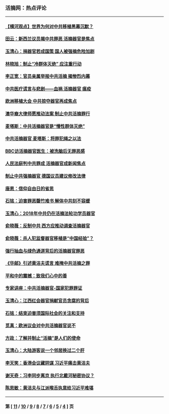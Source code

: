 ### 活摘网：热点评论
---
#### [【横河观点】世界为何对中共移植黑幕沉默？](../../pages/nf5879/n13244249.md?05240430) 
#### [田云：新西兰议员揭中共罪恶 活摘器官是焦点](../../pages/nf5879/n13070629.md?05240430) 
#### [玉清心：捐器官若成国策 国人被强摘危险加剧](../../pages/nf5879/n12802713.md?05240430) 
#### [林晓旭：制止“冷群体灭绝” 应注重行动](../../pages/nf5879/n12779736.md?05240430) 
#### [李正宽：官员亲属举报中共活摘 揭惨烈内幕](../../pages/nf5879/n12684490.md?05240430) 
#### [中共医疗谎言与悲剧——血祸 活摘器官 瘟疫](../../pages/nf5879/n12372103.md?05240430) 
#### [欧洲移植大会 中共掠夺器官再成焦点](../../pages/nf5879/n11538883.md?05240430) 
#### [澳华裔大律师愿推动法案 制止中共活摘罪行](../../pages/nf5879/n11377039.md?05240430) 
#### [麦塔斯：中共活摘器官是“慢性群体灭绝”](../../pages/nf5879/n11350529.md?05240430) 
#### [中共活摘器官 麦塔斯：将罪犯绳之以法](../../pages/nf5879/n11347973.md?05240430) 
#### [BBC访活摘器官医生：被洗脑后无罪恶感](../../pages/nf5879/n11335935.md?05240430) 
#### [人民法庭判中共罪成 活摘器官成新闻焦点](../../pages/nf5879/n11331578.md?05240430) 
#### [制止中共强摘器官 德国议员建议修改法律](../../pages/nf5879/n11249451.md?05240430) 
#### [唐恩：信仰自由日的省思](../../pages/nf5879/n11003525.md?05240430) 
#### [石铭：迫害罪恶罄竹难书  解体中共刻不容缓](../../pages/nf5879/n10942855.md?05240430) 
#### [玉清心：2018年中共仍在活摘法轮功学员器官](../../pages/nf5879/n10914646.md?05240430) 
#### [俞晓薇：反制中共 西方应推动调查活摘器官](../../pages/nf5879/n10794671.md?05240430) 
#### [俞晓薇：杀人犯监督器官移植是“中国经验”？](../../pages/nf5879/n10466427.md?05240430) 
#### [强行抽血与绿色通道背后的活摘器官罪恶](../../pages/nf5879/n10004708.md?05240430) 
#### [《华邮》引述黄洁夫谎言 难掩中共活摘之罪](../../pages/nf5879/n9642309.md?05240430) 
#### [平和中的震撼：致我们心中的善](../../pages/nf5879/n9021123.md?05240430) 
#### [专家讲座：中共活摘器官-国家犯罪罪证](../../pages/nf5879/n8828153.md?05240430) 
#### [玉清心：江西红会器官捐献官员贪腐的背后](../../pages/nf5879/n8522122.md?05240430) 
#### [石铭：结束迫害须国际社会的关注和支持](../../pages/nf5879/n8443497.md?05240430) 
#### [觅真：欧洲议会对中共活摘器官说不](../../pages/nf5879/n8337486.md?05240430) 
#### [方政：了解并制止“活摘”是人们的使命](../../pages/nf5879/n8329214.md?05240430) 
#### [玉清心：大陆游客说一个邻居换过二个肝](../../pages/nf5879/n8291404.md?05240430) 
#### [李天笑：香港会议藏阴谋 习近平痛击黄洁夫](../../pages/nf5879/n8241459.md?05240430) 
#### [谢天奇：习李同步离京 执行北戴河秘密协议？](../../pages/nf5879/n8230418.md?05240430) 
#### [陈思敏：黄洁夫与江派喉舌执意给习近平难堪](../../pages/nf5879/n8222166.md?05240430) 

---
#### 第 [ [11](./11.md?05240430) / [10](./10.md?05240430) / [9](./9.md?05240430) / [8](./8.md?05240430) / [7](./7.md?05240430) / [6](./6.md?05240430) / [5](./5.md?05240430) / [4](./4.md?05240430) ] 页
